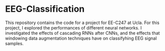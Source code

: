 # EEG-Classification
This repository contains the code for a project for EE-C247 at Ucla. 
For this project, I explored the performances of different neural networks. 
I investigated the effects of cascading RNNs after CNNs, and the effects that windowing data augmentation techniques have on classifyhing EEG signal samples. 
